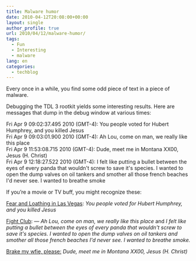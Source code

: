 ```yaml
---
title: Malware humor
date: 2010-04-12T20:08:00+00:00
layout: single
author_profile: true
url: 2010/04/12/malware-humor/
tags:
  - Fun
  - Interesting
  - malware
lang: en
categories: 
  - techblog
---
```

Every once in a while, you find some odd piece of text in a piece of malware. 

Debugging the TDL 3 rootkit yields some interesting results. Here are messages that dump in the debug window at various times: 

Fri Apr 9 09:02:37.495 2010 (GMT-4): You people voted for Hubert Humphrey, and you killed Jesus  
Fri Apr 9 09:03:01.900 2010 (GMT-4): Ah Lou, come on man, we really like this place  
Fri Apr 9 11:53:08.715 2010 (GMT-4): Dude, meet me in Montana XX00, Jesus (H. Christ)  
Fri Apr 9 12:18:27.522 2010 (GMT-4): I felt like putting a bullet between the eyes of every panda that wouldn't screw to save it's species. I wanted to open the dump valves on oil tankers and smother all those french beaches I'd never see. I wanted to breathe smoke

If you’re a movie or TV buff, you might recognize these:

[Fear and Loathing in Las Vegas](http://www.imdb.com/title/tt0120669/quotes): _You people voted for Hubert Humphrey, and you killed Jesus_

[Fight Club](http://www.imdb.com/title/tt0137523/quotes): — _Ah Lou, come on man, we really like this place_ and _I felt like putting a bullet between the eyes of every panda that wouldn't screw to save it's species. I wanted to open the dump valves on oil tankers and smother all those french beaches I'd never see. I wanted to breathe smoke._

[Brake my wfie, please:](http://en.wikipedia.org/wiki/Brake_My_Wife,_Please) _Dude, meet me in Montana XX00, Jesus (H. Christ)_